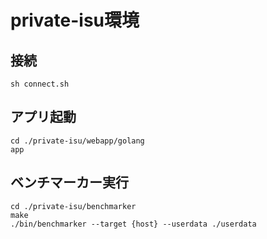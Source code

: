 # private-isu環境

## 接続
```
sh connect.sh
```

## アプリ起動
```
cd ./private-isu/webapp/golang
app
```

## ベンチマーカー実行
```
cd ./private-isu/benchmarker
make
./bin/benchmarker --target {host} --userdata ./userdata
```